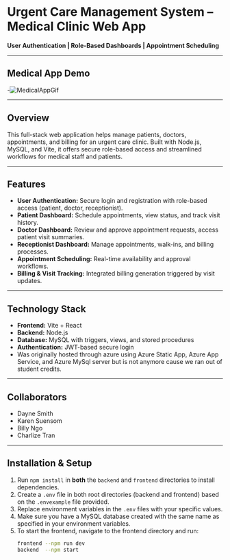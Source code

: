 # Urgent Care Management System – Medical Clinic Web App

**User Authentication | Role-Based Dashboards | Appointment Scheduling**

---

## Medical App Demo

-![MedicalAppGif](https://github.com/user-attachments/assets/11966565-87fb-4da3-9c7f-48e18bd84d48)

---

## Overview

This full-stack web application helps manage patients, doctors, appointments, and billing for an urgent care clinic. Built with Node.js, MySQL, and Vite, it offers secure role-based access and streamlined workflows for medical staff and patients.

---

## Features

- **User Authentication:** Secure login and registration with role-based access (patient, doctor, receptionist).  
- **Patient Dashboard:** Schedule appointments, view status, and track visit history.  
- **Doctor Dashboard:** Review and approve appointment requests, access patient visit summaries.  
- **Receptionist Dashboard:** Manage appointments, walk-ins, and billing processes.  
- **Appointment Scheduling:** Real-time availability and approval workflows.  
- **Billing & Visit Tracking:** Integrated billing generation triggered by visit updates.

---

## Technology Stack

- **Frontend:** Vite + React  
- **Backend:** Node.js
- **Database:** MySQL with triggers, views, and stored procedures  
- **Authentication:** JWT-based secure login
- Was originally hosted through azure using Azure Static App, Azure App Service, and Azure MySql server but is not anymore cause we ran out of student credits.

---

## Collaborators

- Dayne Smith
- Karen Suensom
- Billy Ngo
- Charlize Tran



---

## Installation & Setup

1. Run `npm install` in **both** the `backend` and `frontend` directories to install dependencies.  
2. Create a `.env` file in both root directories (backend and frontend) based on the `.envexample` file provided.  
3. Replace environment variables in the `.env` files with your specific values.  
4. Make sure you have a MySQL database created with the same name as specified in your environment variables.  
5. To start the frontend, navigate to the frontend directory and run:  
   ```bash
   frontend --npm run dev
   backend  --npm start

